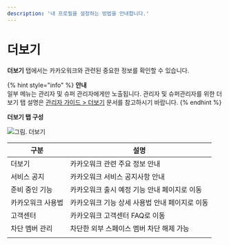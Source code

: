```yaml
---
description: '내 프로필을 설정하는 방법을 안내합니다.'
---
```


# 더보기

**더보기** 탭에서는 카카오워크와 관련된 중요한 정보를 확인할 수 있습니다.  

{% hint style="info" %}
**안내**<br>
일부 메뉴는 관리자 및 슈퍼 관리자에게만 노출됩니다. 관리자 및 슈퍼관리자를 위한 더보기 탭 설명은 [관리자 가이드 > 더보기](https://kakaowork.oopy.io/admin/more) 문서를 참고하시기 바랍니다.
{% endhint %}

**더보기 탭 구성** 

![그림. 더보기](https://s3-us-west-2.amazonaws.com/secure.notion-static.com/08ff7f06-33e2-4227-bbb0-78dd42bee676/%EB%8D%94%EB%B3%B4%EA%B8%B0_%ED%99%94%EB%A9%B4_%EA%B5%AC%EC%84%B1_(1).png)


| 구분 | 설명 |
| --- | --- | 
| 더보기  | 카카오워크 관련 주요 정보 안내 |  
|      서비스 공지 | 카카오워크 서비스 공지사항 안내 |  
|      준비 중인 기능 | 카카오워크 출시 예정 기능 안내 페이지로 이동 |  
|      카카오워크 사용법 | 카카오워크 기능 상세 사용법 안내 페이지로 이동 |  
|      고객센터 | 카카오워크 고객센터 FAQ로 이동  |  
|      차단 멤버 관리 | 차단한 외부 스페이스 멤버 차단 해제 가능 |  
|  |  |  